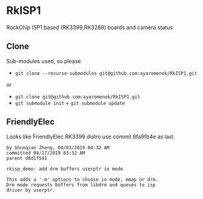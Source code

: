 # RkISP1
RockChip ISP1 based (RK3399,RK3288) boards and camera status

## Clone
Sub-modules used, so please
- `git clone --recurse-submodules git@github.com:ayaromenok/RkISP1.git`

or

- `git clone git@github.com:ayaromenok/RkISP1.git`
- `git submodule init` + `git submodule update`


## FriendlyElec

Looks like FriendlyElec RK3399 distro use commit 6fa9fb4e as last
```Commit 6fa9fb4e
by Shunqian Zheng, 04/03/2019 04:32 AM
committed 04/17/2019 03:32 AM
parent d8d1f541

rkisp_demo: add drm buffers userptr io mode

This adds a '-m' options to choose io mode, mmap or drm.
Drm mode requests buffers from libdrm and queues to isp
driver by userptr.
```

